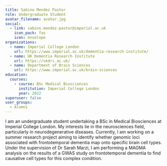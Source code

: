 ```yaml
---
title: Sabino Mendez Pastor
role: Undergraduate Student
avatar_filename: avatar.jpg
social:
  - link: sabino.mendez-pastor@imperial.ac.uk
    icon_pack: fas
    icon: envelope
organizations:
  - name: Imperial College London
    url: https://www.imperial.ac.uk/dementia-research-institute/
  - name: UK Dementia Research Institute
    url: https://ukdri.ac.uk/
  - name: Department of Brain Sciences
    url: https://www.imperial.ac.uk/brain-sciences
education:
  courses:
    - course: BSc Medical Biosciences
      institution: Imperial College London
      year: 2022
superuser: false
user_groups:
  - Alumni
---
```

I am an undergraduate student undertaking a BSc in Medical Biosciences at Imperial College London. My interests lie in the neurosciences field, particularly in neurodegenerative diseases. Currently, I am working on a summer research project aiming to identify whether genomic loci associated with frontotemporal dementia map onto specific brain cell types. Under the supervision of Dr Sarah Marzi, I am performing a MAGMA analysis on the results of a GWAS study on frontotemporal dementia to find causative cell types for this complex condition.
